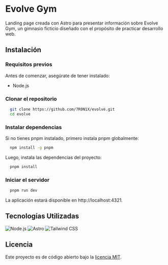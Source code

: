 # Evolve Gym

Landing page creada con Astro para presentar información sobre Evolve Gym, un gimnasio ficticio diseñado con el propósito de practicar desarrollo web.

## Instalación

### Requisitos previos

Antes de comenzar, asegúrate de tener instalado:

- Node.js

### Clonar el repositorio

```bash
  git clone https://github.com/7R0N1X/evolve.git
  cd evolve
```

### Instalar dependencias

Si no tienes pnpm instalado, primero instala pnpm globalmente:

```bash
  npm install -g pnpm
```
Luego, instala las dependencias del proyecto:

```bash
  pnpm install
```

### Iniciar el servidor

```bash
  pnpm run dev
```

La aplicación estará disponible en http://localhost:4321.

## Tecnologías Utilizadas

![Node.js](https://img.shields.io/badge/Node.js-6DA55F?style=for-the-badge&logo=node.js&logoColor=white)
![Astro](https://img.shields.io/badge/Astro-FF5A00?style=for-the-badge&logo=astro&logoColor=white)
![Tailwind CSS](https://img.shields.io/badge/Tailwind_CSS-06B6D4?style=for-the-badge&logo=tailwind-css&logoColor=white)

## Licencia

Este proyecto es de código abierto bajo la [licencia MIT](https://github.com/7R0N1X/evolve/blob/main/LICENSE).
